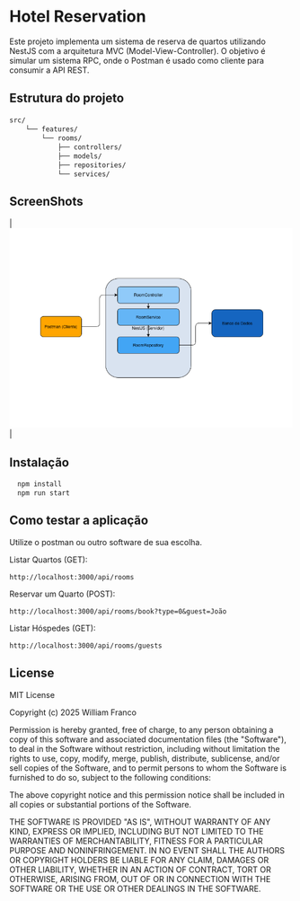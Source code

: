# Hotel Reservation

Este projeto implementa um sistema de reserva de quartos utilizando NestJS com a arquitetura MVC (Model-View-Controller). O objetivo é simular um sistema RPC, onde o Postman é usado como cliente para consumir a API REST.


## Estrutura do projeto

```
src/
    └── features/
        └── rooms/
            ├── controllers/
            ├── models/
            ├── repositories/
            └── services/
```


## ScreenShots

| ![App Screenshot](assets/screenshots/arquitetura.png) |


## Instalação

```
  npm install
  npm run start
```


## Como testar a aplicação

Utilize o postman ou outro software de sua escolha.

Listar Quartos (GET):

```
http://localhost:3000/api/rooms
```

Reservar um Quarto (POST):

```
http://localhost:3000/api/rooms/book?type=0&guest=João
```

Listar Hóspedes (GET):

```
http://localhost:3000/api/rooms/guests
```


## License

MIT License

Copyright (c) 2025 William Franco

Permission is hereby granted, free of charge, to any person obtaining a copy
of this software and associated documentation files (the "Software"), to deal
in the Software without restriction, including without limitation the rights
to use, copy, modify, merge, publish, distribute, sublicense, and/or sell
copies of the Software, and to permit persons to whom the Software is
furnished to do so, subject to the following conditions:

The above copyright notice and this permission notice shall be included in all
copies or substantial portions of the Software.

THE SOFTWARE IS PROVIDED "AS IS", WITHOUT WARRANTY OF ANY KIND, EXPRESS OR
IMPLIED, INCLUDING BUT NOT LIMITED TO THE WARRANTIES OF MERCHANTABILITY,
FITNESS FOR A PARTICULAR PURPOSE AND NONINFRINGEMENT. IN NO EVENT SHALL THE
AUTHORS OR COPYRIGHT HOLDERS BE LIABLE FOR ANY CLAIM, DAMAGES OR OTHER
LIABILITY, WHETHER IN AN ACTION OF CONTRACT, TORT OR OTHERWISE, ARISING FROM,
OUT OF OR IN CONNECTION WITH THE SOFTWARE OR THE USE OR OTHER DEALINGS IN THE
SOFTWARE.
